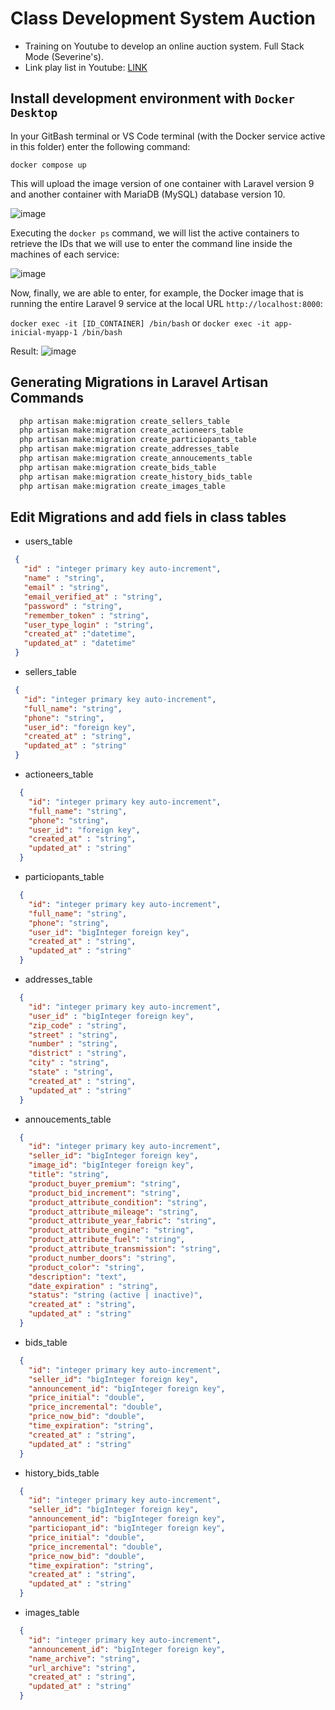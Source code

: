 # Class Development System Auction

 - Training on Youtube to develop an online auction system. Full Stack Mode (Severine's).
 - Link play list in Youtube: [LINK](https://www.youtube.com/playlist?list=PLUWz4iWfYNL0sr-fKZrTIW39hytFZ-cO-)

## Install development environment with `Docker Desktop`

In your GitBash terminal or VS Code terminal (with the Docker service active in this folder) enter the following command:

  `docker compose up`
  
This will upload the image version of one container with Laravel version 9 and another container with MariaDB (MySQL) database version 10.

![image](https://user-images.githubusercontent.com/3953157/232828228-0066e9f2-6901-4207-9ff2-8d5c94d0a1aa.png)

Executing the `docker ps` command, we will list the active containers to retrieve the IDs that we will use to enter the command line inside the machines of each service:

![image](https://user-images.githubusercontent.com/3953157/232829113-288f5fd3-96b4-4339-8715-c06cf405af9d.png)

Now, finally, we are able to enter, for example, the Docker image that is running the entire Laravel 9 service at the local URL `http://localhost:8000`:

  `docker exec -it [ID_CONTAINER] /bin/bash` or `docker exec -it app-inicial-myapp-1 /bin/bash`
 
Result:
![image](https://user-images.githubusercontent.com/3953157/232830380-b4634d0c-9ae1-41e1-9ebf-ea9fc878c986.png)

## Generating Migrations in Laravel Artisan Commands

```bash
  php artisan make:migration create_sellers_table
  php artisan make:migration create_actioneers_table
  php artisan make:migration create_particiopants_table
  php artisan make:migration create_addresses_table
  php artisan make:migration create_annoucements_table
  php artisan make:migration create_bids_table
  php artisan make:migration create_history_bids_table
  php artisan make:migration create_images_table
```

## Edit Migrations and add fiels in class tables

- users_table

 ```json
  {
    "id" : "integer primary key auto-increment",
    "name" : "string",
    "email" : "string",
    "email_verified_at" : "string",
    "password" : "string",
    "remember_token" : "string",
    "user_type_login" : "string",
    "created_at" :"datetime",
    "updated_at" : "datetime"
  }
 ```

 - sellers_table

 ```json
  {
    "id": "integer primary key auto-increment",
    "full_name": "string",
    "phone": "string",
    "user_id": "foreign key",
    "created_at" : "string",
    "updated_at" : "string"
  }
 ```

 - actioneers_table

```json
  {
    "id": "integer primary key auto-increment",
    "full_name": "string",
    "phone": "string",
    "user_id": "foreign key",
    "created_at" : "string",
    "updated_at" : "string"
  }
```

 - particiopants_table

```json
  {
    "id": "integer primary key auto-increment",
    "full_name": "string",
    "phone": "string",
    "user_id": "bigInteger foreign key",
    "created_at" : "string",
    "updated_at" : "string"
  }
```

 - addresses_table

```json
  {
    "id": "integer primary key auto-increment",
    "user_id" : "bigInteger foreign key",
    "zip_code" : "string",
    "street" : "string",
    "number" : "string",
    "district" : "string",
    "city" : "string",
    "state" : "string",
    "created_at" : "string",
    "updated_at" : "string"
  }
```

 - annoucements_table

```json
  {
    "id": "integer primary key auto-increment",
    "seller_id": "bigInteger foreign key",
    "image_id": "bigInteger foreign key",
    "title": "string",
    "product_buyer_premium": "string",
    "product_bid_increment": "string",
    "product_attribute_condition": "string",
    "product_attribute_mileage": "string",
    "product_attribute_year_fabric": "string",
    "product_attribute_engine": "string",
    "product_attribute_fuel": "string",
    "product_attribute_transmission": "string",
    "product_number_doors": "string",
    "product_color": "string",
    "description": "text",
    "date_expiration" : "string",
    "status": "string (active | inactive)",
    "created_at" : "string",
    "updated_at" : "string"
  }
```
 
 - bids_table

```json
  {
    "id": "integer primary key auto-increment",
    "seller_id": "bigInteger foreign key",
    "announcement_id": "bigInteger foreign key",
    "price_initial": "double",
    "price_incremental": "double",
    "price_now_bid": "double",
    "time_expiration": "string",
    "created_at" : "string",
    "updated_at" : "string"
  }
```
 
 - history_bids_table

```json
  {
    "id": "integer primary key auto-increment",
    "seller_id": "bigInteger foreign key",
    "announcement_id": "bigInteger foreign key",
    "particiopant_id": "bigInteger foreign key",
    "price_initial": "double",
    "price_incremental": "double",
    "price_now_bid": "double",
    "time_expiration": "string",
    "created_at" : "string",
    "updated_at" : "string"
  }
```

 - images_table

```json
  {
    "id": "integer primary key auto-increment",
    "announcement_id": "bigInteger foreign key",
    "name_archive": "string",
    "url_archive": "string",
    "created_at" : "string",
    "updated_at" : "string"
  }
```


